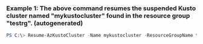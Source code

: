 ### Example 1: The above command resumes the suspended Kusto cluster named "mykustocluster" found in the resource group "testrg". (autogenerated)
```powershell
PS C:\> Resume-AzKustoCluster -Name mykustocluster -ResourceGroupName testrg
```

